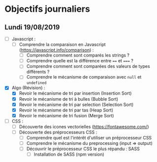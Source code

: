 # Objectifs journaliers

## Lundi 19/08/2019


* [ ] Javascript :
  * [ ] Comprendre la comparaison en Javascript (https://javascript.info/comparison) :
    * [ ] Comprendre comment sont comparés les strings ?
    * [ ] Comprendre quelle est la différence entre `==` et `===` ?
    * [ ] Comprendre comment sont comparées des valeurs de types différents ?
    * [ ] Comprendre le mécanisme de comparaison avec `null` et `undefined`

* [x] Algo (Révision) : 
  * [x] Revoir le mécanisme de tri par insertion (Insertion Sort)
  * [x] Revoir le mécanisme de tri à bulles (Bubble Sort)
  * [x] Revoir le mécanisme de tri par selection (Selection Sort)
  * [x] Revoir le mécanisme de tri par tas (Heap Sort)
  * [x] Revoir le mécanisme de tri fusion (Merge Sort)

* [ ] CSS : 
  * [ ] Découverte des icones vectorielles (https://fontawesome.com/)
  * [ ] Découverte des préprocesseurs CSS :
    * [ ] Comprendre quel est l'intérêt d'utiliser un préprocesseur CSS 
    * [ ] Comprendre le mécanisme du preprocessing (input => output)
    * [ ] Découvrir le préprocesseur CSS le plus répandu : SASS
      * [ ] Installation de SASS (npm version)
